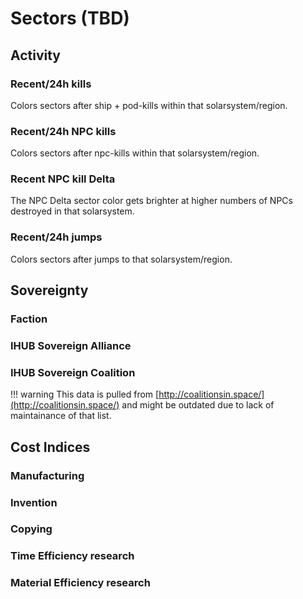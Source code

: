 # Sectors (TBD)
## Activity

### Recent/24h kills
Colors sectors after ship + pod-kills within that solarsystem/region. 
### Recent/24h NPC kills
Colors sectors after npc-kills within that solarsystem/region. 
### Recent NPC kill Delta
The NPC Delta sector color gets brighter at higher numbers of NPCs destroyed in that solarsystem.
### Recent/24h jumps
Colors sectors after jumps to that solarsystem/region. 

## Sovereignty
### Faction
### IHUB Sovereign Alliance
### IHUB Sovereign Coalition
!!! warning
    This data is pulled from [http://coalitionsin.space/](http://coalitionsin.space/) and might be outdated due to lack of maintainance of that list.

## Cost Indices
### Manufacturing
### Invention
### Copying
### Time Efficiency research
### Material Efficiency research


<!--stackedit_data:
eyJoaXN0b3J5IjpbLTIwODQ1MjYyNDIsLTEwOTQyMjY1MjgsLT
EyOTg2NjQwNTksLTU2ODUzODEyOSw3MTQxNTg3NDEsLTY4Nzkz
NzUwMiwxMzA3MTcxNTM2XX0=
-->